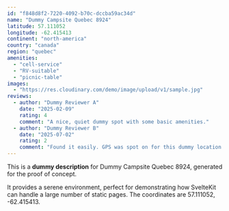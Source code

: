 ```yaml
---
id: "f848d8f2-7220-4092-b70c-dccba59ac34d"
name: "Dummy Campsite Quebec 8924"
latitude: 57.111052
longitude: -62.415413
continent: "north-america"
country: "canada"
region: "quebec"
amenities:
  - "cell-service"
  - "RV-suitable"
  - "picnic-table"
images:
  - "https://res.cloudinary.com/demo/image/upload/v1/sample.jpg"
reviews:
  - author: "Dummy Reviewer A"
    date: "2025-02-09"
    rating: 4
    comment: "A nice, quiet dummy spot with some basic amenities."
  - author: "Dummy Reviewer B"
    date: "2025-07-02"
    rating: 2
    comment: "Found it easily. GPS was spot on for this dummy location."
---
```


This is a **dummy description** for Dummy Campsite Quebec 8924, generated for the proof of concept.

It provides a serene environment, perfect for demonstrating how SvelteKit can handle a large number of static pages. The coordinates are 57.111052, -62.415413.
